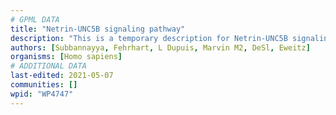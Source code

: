```yaml
---
# GPML DATA
title: "Netrin-UNC5B signaling pathway"
description: "This is a temporary description for Netrin-UNC5B signaling pathway"
authors: [Subbannayya, Fehrhart, L Dupuis, Marvin M2, DeSl, Eweitz]
organisms: [Homo sapiens]
# ADDITIONAL DATA
last-edited: 2021-05-07
communities: []
wpid: "WP4747"
---
```


